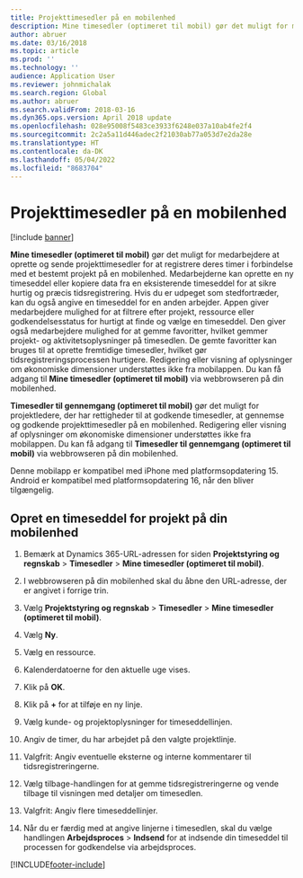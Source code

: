 ```yaml
---
title: Projekttimesedler på en mobilenhed
description: Mine timesedler (optimeret til mobil) gør det muligt for medarbejdere at oprette og sende projekttimesedler for at registrere deres timer i forbindelse med et bestemt projekt på en mobilenhed.
author: abruer
ms.date: 03/16/2018
ms.topic: article
ms.prod: ''
ms.technology: ''
audience: Application User
ms.reviewer: johnmichalak
ms.search.region: Global
ms.author: abruer
ms.search.validFrom: 2018-03-16
ms.dyn365.ops.version: April 2018 update
ms.openlocfilehash: 028e95008f5483ce3933f6248e037a10ab4fe2f4
ms.sourcegitcommit: 2c2a5a11d446adec2f21030ab77a053d7e2da28e
ms.translationtype: HT
ms.contentlocale: da-DK
ms.lasthandoff: 05/04/2022
ms.locfileid: "8683704"
---
```

# <a name="project-timesheets-on-a-mobile-device"></a>Projekttimesedler på en mobilenhed

[!include [banner](../includes/banner.md)]

**Mine timesedler (optimeret til mobil)** gør det muligt for medarbejdere at oprette og sende projekttimesedler for at registrere deres timer i forbindelse med et bestemt projekt på en mobilenhed. Medarbejderne kan oprette en ny timeseddel eller kopiere data fra en eksisterende timeseddel for at sikre hurtig og præcis tidsregistrering. Hvis du er udpeget som stedfortræder, kan du også angive en timeseddel for en anden arbejder. Appen giver medarbejdere mulighed for at filtrere efter projekt, ressource eller godkendelsesstatus for hurtigt at finde og vælge en timeseddel. Den giver også medarbejdere mulighed for at gemme favoritter, hvilket gemmer projekt- og aktivitetsoplysninger på timesedlen. De gemte favoritter kan bruges til at oprette fremtidige timesedler, hvilket gør tidsregistreringsprocessen hurtigere. Redigering eller visning af oplysninger om økonomiske dimensioner understøttes ikke fra mobilappen. Du kan få adgang til **Mine timesedler (optimeret til mobil)** via webbrowseren på din mobilenhed.

**Timesedler til gennemgang (optimeret til mobil)** gør det muligt for projektledere, der har rettigheder til at godkende timesedler, at gennemse og godkende projekttimesedler på en mobilenhed. Redigering eller visning af oplysninger om økonomiske dimensioner understøttes ikke fra mobilappen. Du kan få adgang til **Timesedler til gennemgang (optimeret til mobil)** via webbrowseren på din mobilenhed.

Denne mobilapp er kompatibel med iPhone med platformsopdatering 15.
Android er kompatibel med platformsopdatering 16, når den bliver tilgængelig.

## <a name="create-a-project-timesheet-on-your-mobile-device"></a>Opret en timeseddel for projekt på din mobilenhed

1.  Bemærk at Dynamics 365-URL-adressen for siden **Projektstyring og regnskab** \> **Timesedler** \> **Mine timesedler (optimeret til mobil)**.

2.  I webbrowseren på din mobilenhed skal du åbne den URL-adresse, der er angivet i forrige trin.
 
3.  Vælg **Projektstyring og regnskab** \> **Timesedler** \> **Mine timesedler (optimeret til mobil)**.

4.  Vælg **Ny**.

5.  Vælg en ressource.

6.  Kalenderdatoerne for den aktuelle uge vises.

7.  Klik på **OK**.

8.  Klik på **+** for at tilføje en ny linje.

9.  Vælg kunde- og projektoplysninger for timeseddellinjen.

10. Angiv de timer, du har arbejdet på den valgte projektlinje.

11. Valgfrit: Angiv eventuelle eksterne og interne kommentarer til tidsregistreringerne.

12. Vælg tilbage-handlingen for at gemme tidsregistreringerne og vende tilbage til visningen med detaljer om timesedlen.

13. Valgfrit: Angiv flere timeseddellinjer.

14. Når du er færdig med at angive linjerne i timesedlen, skal du vælge handlingen **Arbejdsproces** \> **Indsend** for at indsende din timeseddel til processen for godkendelse via arbejdsproces.


[!INCLUDE[footer-include](../includes/footer-banner.md)]